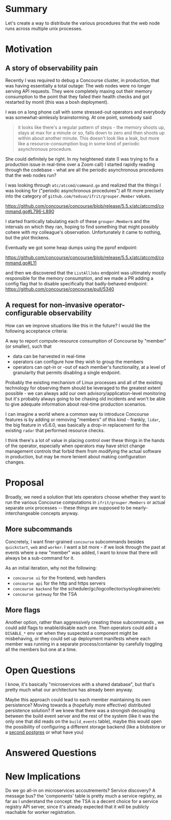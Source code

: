 # Summary

Let's create a way to distribute the various procedures that the web node runs across multiple unix processes.

# Motivation

## A story of observability pain

Recently I was required to debug a Concourse cluster, in production, that was having essentially a total outage: The web nodes were no longer serving API requests. They were completely maxing out their memory consumption to the point that they failed their health checks and got restarted by monit (this was a bosh deployment).

I was on a long phone call with some stressed-out operators and everybody was somewhat-aimlessly brainstorming. At one point, somebody said

> it looks like there's a regular pattern of steps - the memory shoots up, stays at max for a minute or so, falls down to zero and then shoots up within about another minute. This doesn't look like a leak, but more like a resource-consumption bug in some kind of periodic asynchronous procedure.

She could definitely be right. In my heightened state (I was trying to fix a production issue in real-time over a Zoom call) I started rapidly reading through the codebase - what are all the periodic asynchronous procedures that the web nodes run?

I was looking through `atc/atccmd/command.go` and realized that the things I was looking for ("periodic asynchronous procedures") all fit more precisely into the category of `github.com/tedsuo/ifrit/grouper.Member` values.

https://github.com/concourse/concourse/blob/release/5.5.x/atc/atccmd/command.go#L796-L890

I started frantically tabulating each of these `grouper.Member`s and the intervals on which they ran, hoping to find something that might possibly cohere with my colleague's observation. Unfortunately it came to nothing, but the plot thickens.

Eventually we got some heap dumps using the pprof endpoint:

https://github.com/concourse/concourse/blob/release/5.5.x/atc/atccmd/command.go#L11

and then we discovered that the `ListAllJobs` endpoint was ultimately mostly responsible for the memory consumption, and we made a PR adding a config flag that to disable specifically that badly-behaved endpoint: https://github.com/concourse/concourse/pull/5340

## A request for non-invasive operator-configurable observability

How can we improve situations like this in the future? I would like the following acceptance criteria:

A way to report compute-resource consumption of Concourse by "member" (or smaller), such that
* data can be harvested in real-time
* operators can configure how they wish to group the members
* operators can opt-in or -out of each member's functionality, at a level of granularity that permits disabling a single endpoint.

Probably the existing mechanism of Linux processes and all of the existing technology for observing them should be leveraged to the greatest extent possible - we can always add our own advisory/application-level monitoring but it's probably always going to be chasing old incidents and won't be able to give adequate information about real-time production scenarios.

I can imagine a world where a common way to introduce Concourse features is by adding or removing "members" of this kind - frankly, `lidar`, the big feature in v5.6.0, was basically a drop-in replacement for the existing `radar` that performed resource checks.

I think there's a lot of value in placing control over these things in the hands of the operator, especially when operators may have strict change management controls that forbid them from modifying the actual software in production, but may be more lenient about making configuration changes.

# Proposal

Broadly, we need a solution that lets operators choose whether they want to run the various Concourse computations in `ifrit/grouper.Members` or actual separate unix processes -- these things are supposed to be nearly-interchangeable concepts anyway.

## More subcommands

Concretely, I want finer-grained `concourse` subcommands besides `quickstart`, `web` and `worker`. I want a bit more - if we look through the past at events where a new "member" was added, I want to know that there will always be a sub-command for it.

As an initial iteration, why not the following:
* `concourse ui` for the frontend, web handlers
* `concourse api` for the http and https servers
* `concourse backend` for the scheduler/gc/logcollector/syslogdrainer/etc
* `concourse gateway` for the TSA

## More flags

Another option, rather than aggressively creating these subcommands , we could add flags to enable/disable each one. Then operators could add a `DISABLE_*` env var when they suspected a component might be misbehaving, or they could set up deployment manifests where each member was running in a separate process/container by carefully toggling all the members but one at a time.

# Open Questions

I know, it's basically "microservices with a shared database", but that's pretty much what our architecture has already been anyway.

Maybe this approach could lead to each member maintaining its own persistence? Moving towards a (hopefully more effective) distributed persistence solution? If we knew that there was a strongish decoupling between the build event server and the rest of the system (like it was the only one that did reads on the `build_events` table), maybe this would open the possibility of configuring a different storage backend (like a blobstore or a [second postgres](https://github.com/concourse/concourse/issues/5306) or what have you)

# Answered Questions

# New Implications

Do we go all-in on microservices accoutrements? Service discovery? A message bus? the 'components' table is pretty much a service registry, as far as I understand the concept. the TSA is a decent choice for a service registry API server, since it's already expected that it will be publicly reachable for worker registration.
